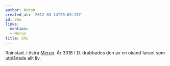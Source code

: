```yaml
---
author: Anton
created_at: '2012-03-14T20:03:15Z'
id: Shu
links:
  mention:
  - Merun
title: Shu
---
```


Ruinstad. i östra [Merun]. År 3318 f.D. drabbades den av en okänd farsot som utplånade allt liv.

  [Merun]: Merun
